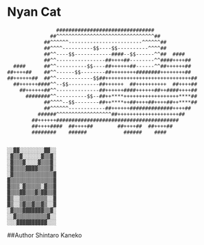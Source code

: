Nyan Cat
========

                    ################################
                  ##^^^^^^^^^^^^^^^^^^^^^^^^^^^^^^^^##
                ##^^^^^^------------------------^^^^^^##
                ##^^^^----------$$----$$----------^^^^##
                ##^^----$$------------####--$$------^^##  ####
                ##^^----------------##++++##--------^^####++++##
      ####      ##^^----------$$----##++++++##------^^##++++++##
    ##++++##    ##^^------$$--------##++++++++########++++++++##
    ##++++++##  ##^^------------$$##++++++++++++++++++++++++++++##
      ##++++++####^^--$$----------##++++++  ##++++++++++  ##++++##
        ##++++++##^^--------------##++++++####++++++##++####++++##
          ########^^----------$$--##++****++++++++++++++++++****##
                ##^^^^--$$--------##++****++##++++##++++##++****##
                ##^^^^^^------------##++++++##############++++##
              ######^^^^^^^^^^^^^^^^^^##++++++++++++++++++++##
            ##++++++########################################
            ##++++####  ##++++##        ##++++##  ##++++##
            ########    ######            ######    ####


    ░░▓▓░░░░░░░░▓▓░░
    ░▓▒▒▓░░░░░░▓▒▒▓░
    ░▓▒▒▒▓░░░░▓▒▒▒▓░
    ░▓▒▒▒▒▓▓▓▓▒▒▒▒▓░
    ░▓▒▒▒▒▒▒▒▒▒▒▒▒▒▓
    ▓▒▒▒▒▒▒▒▒▒▒▒▒▒▒▓
    ▓▒▒▒░▓▒▒▒▒▒░▓▒▒▓
    ▓▒▒▒▓▓▒▒▒▓▒▓▓▒▒▓
    ▓▒░░▒▒▒▒▒▒▒▒▒░░▓
    ▓▒░░▒▓▒▒▓▒▒▓▒░░▓
    ░▓▒▒▒▓▓▓▓▓▓▓▒▒▓░
    ░░▓▒▒▒▒▒▒▒▒▒▒▓░░
    ░░░▓▓▓▓▓▓▓▓▓▓░░░


##Author
Shintaro Kaneko


